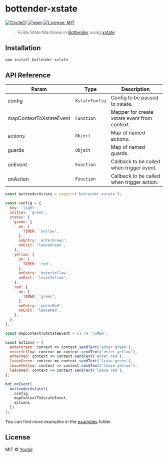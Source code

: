 # bottender-xstate

[![CircleCI](https://circleci.com/gh/Yoctol/bottender-xstate.svg?style=shield&circle-token=df773eab701966e6af5b8b57a8969764c3d351f8)](https://circleci.com/gh/Yoctol/bottender-xstate)
[![npm](https://img.shields.io/npm/v/bottender-xstate.svg?style=flat-square)](https://www.npmjs.com/package/bottender-xstate)
[![License: MIT](https://img.shields.io/badge/License-MIT-yellow.svg)](https://opensource.org/licenses/MIT)

> Finite State Machines in [Bottender](https://github.com/Yoctol/bottender) using [xstate](https://github.com/davidkpiano/xstate)

## Installation

```sh
npm install bottender-xstate
```

## API Reference

| Param                   | Type           | Description                                  |
| ----------------------- | -------------- | -------------------------------------------- |
| config                  | `XstateConfig` | Config to be passed to xstate.               |
| mapContextToXstateEvent | `Function`     | Mapper for create xstate event from context. |
| actions                 | `Object`       | Map of named actions.                        |
| guards                  | `Object`       | Map of named guards.                         |
| onEvent                 | `Function`     | Callback to be called when trigger event.    |
| onAction                | `Function`     | Callback to be called when trigger action.   |

```js
const bottenderXstate = require('bottender-xstate');

const config = {
  key: 'light',
  initial: 'green',
  states: {
    green: {
      on: {
        TIMER: 'yellow',
      },
      onEntry: 'enterGreen',
      onExit: 'leaveGreen',
    },
    yellow: {
      on: {
        TIMER: 'red',
      },
      onEntry: 'enterYellow',
      onExit: 'leaveYellow',
    },
    red: {
      on: {
        TIMER: 'green',
      },
      onEntry: 'enterRed',
      onExit: 'leaveRed',
    },
  },
};

const mapContextToXstateEvent = () => 'TIMER';

const actions = {
  enterGreen: context => context.sendText('enter green'),
  enterYellow: context => context.sendText('enter yellow'),
  enterRed: context => context.sendText('enter red'),
  leaveGreen: context => context.sendText('leave green'),
  leaveYellow: context => context.sendText('leave yellow'),
  leaveRed: context => context.sendText('leave red'),
};

bot.onEvent(
  bottenderXstate({
    config,
    mapContextToXstateEvent,
    actions,
  })
);
```

You can find more examples in the
[examples](https://github.com/Yoctol/bottender-xstate/tree/master/examples) folder.

## License

MIT © [Yoctol](https://github.com/Yoctol/bottender-xstate)
